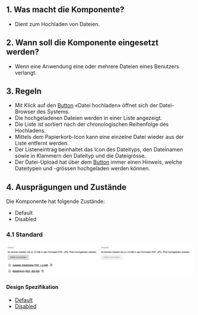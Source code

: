 ## 1. Was macht die Komponente?
* Dient zum Hochladen von Dateien.


## 2. Wann soll die Komponente eingesetzt werden?
* Wenn eine Anwendung eine oder mehrere Dateien eines Benutzers verlangt.


## 3. Regeln 
* Mit Klick auf den [Button](https://digital.sbb.ch/de/webapps/components/button) «Datei hochladen» öffnet sich der Datei-Browser des Systems.
* Die hochgeladenen Dateien werden in einer Liste angezeigt.
* Die Liste ist sortiert nach der chronologischen Reihenfolge des Hochladens.
* Mittels dem Papierkorb-Icon kann eine einzelne Datei wieder aus der Liste entfernt werden.
* Der Listeneintrag beinhaltet das Icon des Dateityps, den Dateinamen sowie in Klammern den Dateityp und die Dateigrösse.
* Der Datei-Upload hat über dem [Button](https://digital.sbb.ch/de/webapps/components/button) immer einen Hinweis, welche Dateitypen und -grössen hochgeladen werden können.


## 4. Ausprägungen und Zustände 
Die Komponente hat folgende Zustände:
* Default
* Disabled

### 4.1 Standard
![Darstellung der Komponente Dateiauswahl](https://raw.githubusercontent.com/sbb-design-systems/design-system-webapp-documentation/master/documentation/components/fileselector/images/fileselector_default.png 'class: image')

#### Design Spezifikation
* [Default](https://sbb.invisionapp.com/d/main#/console/17140415/355318445/inspect)
* [Disabled](https://sbb.invisionapp.com/d/main#/console/17140415/355318446/inspect)
